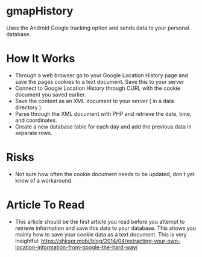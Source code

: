 # gmapHistory
Uses the Android Google tracking option and sends data to your personal database.

# How It Works
- Through a web browser go to your Google Location History page and save the pages cookies to a text document. Save this to your server
- Connect to Google Location History through CURL with the cookie document you saved earlier.
- Save the content as an XML document to your server ( in a data directory ). 
- Parse through the XML document with PHP and retrieve the date, time, and coordinates.
- Create a new database table for each day and add the previous data in separate rows. 

# Risks
- Not sure how often the cookie document needs to be updated, don't yet know of a workaround.

# Article To Read
- This article should be the first article you read before you attempt to retrieve information and save this data to your database. This shows you mainly how to save your cookie data as a text document. This is very insightful: https://shkspr.mobi/blog/2014/04/extracting-your-own-location-information-from-google-the-hard-way/

